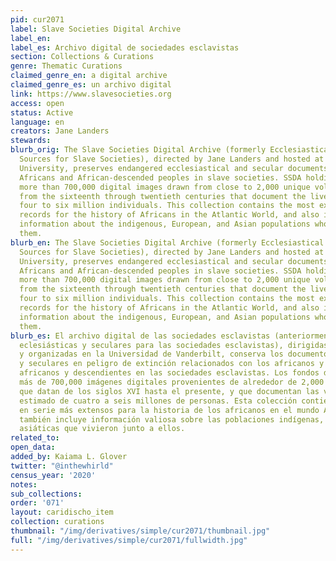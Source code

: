 ```yaml
---
pid: cur2071
label: Slave Societies Digital Archive
label_en:
label_es: Archivo digital de sociedades esclavistas
section: Collections & Curations
genre: Thematic Curations
claimed_genre_en: a digital archive
claimed_genre_es: un archivo digital
link: https://www.slavesocieties.org
access: open
status: Active
language: en
creators: Jane Landers
stewards:
blurb_orig: The Slave Societies Digital Archive (formerly Ecclesiastical and Secular
  Sources for Slave Societies), directed by Jane Landers and hosted at Vanderbilt
  University, preserves endangered ecclesiastical and secular documents related to
  Africans and African-descended peoples in slave societies. SSDA holdings include
  more than 700,000 digital images drawn from close to 2,000 unique volumes dating
  from the sixteenth through twentieth centuries that document the lives of an estimated
  four to six million individuals. This collection contains the most extensive serial
  records for the history of Africans in the Atlantic World, and also includes valuable
  information about the indigenous, European, and Asian populations who lived alongside
  them.
blurb_en: The Slave Societies Digital Archive (formerly Ecclesiastical and Secular
  Sources for Slave Societies), directed by Jane Landers and hosted at Vanderbilt
  University, preserves endangered ecclesiastical and secular documents related to
  Africans and African-descended peoples in slave societies. SSDA holdings include
  more than 700,000 digital images drawn from close to 2,000 unique volumes dating
  from the sixteenth through twentieth centuries that document the lives of an estimated
  four to six million individuals. This collection contains the most extensive serial
  records for the history of Africans in the Atlantic World, and also includes valuable
  information about the indigenous, European, and Asian populations who lived alongside
  them.
blurb_es: El archivo digital de las sociedades esclavistas (anteriormente fuentes
  eclesiásticas y seculares para las sociedades esclavistas), dirigidas por Jane Landers
  y organizadas en la Universidad de Vanderbilt, conserva los documentos eclesiásticos
  y seculares en peligro de extinción relacionados con los africanos y los pueblos
  africanos y descendientes en las sociedades esclavistas. Los fondos de SSDA incluyen
  más de 700,000 imágenes digitales provenientes de alrededor de 2,000 volúmenes únicos
  que datan de los siglos XVI hasta el presente, y que documentan las vidas de un
  estimado de cuatro a seis millones de personas. Esta colección contiene los registros
  en serie más extensos para la historia de los africanos en el mundo Atlántico, y
  también incluye información valiosa sobre las poblaciones indígenas, europeas y
  asiáticas que vivieron junto a ellos.
related_to:
open_data:
added_by: Kaiama L. Glover
twitter: "@inthewhirld"
census_year: '2020'
notes:
sub_collections:
order: '071'
layout: caridischo_item
collection: curations
thumbnail: "/img/derivatives/simple/cur2071/thumbnail.jpg"
full: "/img/derivatives/simple/cur2071/fullwidth.jpg"
---
```

